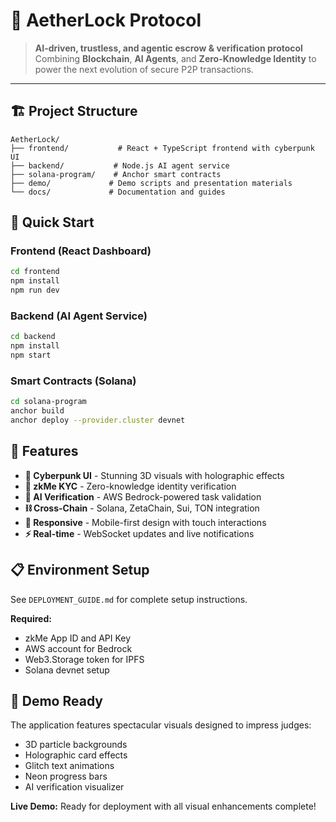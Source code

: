 # 🧠 AetherLock Protocol

> **AI-driven, trustless, and agentic escrow & verification protocol**  
> Combining **Blockchain**, **AI Agents**, and **Zero-Knowledge Identity** to power the next evolution of secure P2P transactions.

---

## 🏗️ Project Structure

```
AetherLock/
├── frontend/           # React + TypeScript frontend with cyberpunk UI
├── backend/           # Node.js AI agent service
├── solana-program/    # Anchor smart contracts
├── demo/             # Demo scripts and presentation materials
└── docs/             # Documentation and guides
```

## 🚀 Quick Start

### Frontend (React Dashboard)
```bash
cd frontend
npm install
npm run dev
```

### Backend (AI Agent Service)
```bash
cd backend
npm install
npm start
```

### Smart Contracts (Solana)
```bash
cd solana-program
anchor build
anchor deploy --provider.cluster devnet
```

## 🌌 Features

- **🎨 Cyberpunk UI** - Stunning 3D visuals with holographic effects
- **🔐 zkMe KYC** - Zero-knowledge identity verification
- **🤖 AI Verification** - AWS Bedrock-powered task validation
- **⛓️ Cross-Chain** - Solana, ZetaChain, Sui, TON integration
- **📱 Responsive** - Mobile-first design with touch interactions
- **⚡ Real-time** - WebSocket updates and live notifications

## 📋 Environment Setup

See `DEPLOYMENT_GUIDE.md` for complete setup instructions.

**Required:**
- zkMe App ID and API Key
- AWS account for Bedrock
- Web3.Storage token for IPFS
- Solana devnet setup

## 🎯 Demo Ready

The application features spectacular visuals designed to impress judges:
- 3D particle backgrounds
- Holographic card effects
- Glitch text animations
- Neon progress bars
- AI verification visualizer

**Live Demo:** Ready for deployment with all visual enhancements complete!